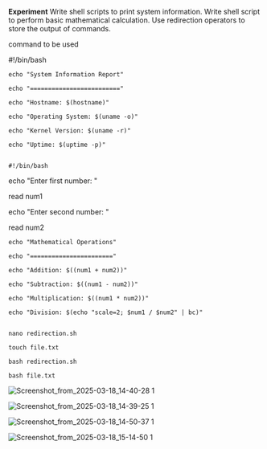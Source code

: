 **Experiment**
Write shell scripts to print system information. Write shell script to perform basic mathematical calculation. Use redirection operators to store the output of commands.

command to be used

#!/bin/bash

    echo "System Information Report"
    
    echo "========================="
    
    echo "Hostname: $(hostname)"
    
    echo "Operating System: $(uname -o)"
    
    echo "Kernel Version: $(uname -r)"
    
    echo "Uptime: $(uptime -p)"


    #!/bin/bash
    
echo "Enter first number: "

read num1

echo "Enter second number: "

read num2

    echo "Mathematical Operations"
    
    echo "======================="
    
    echo "Addition: $((num1 + num2))"
    
    echo "Subtraction: $((num1 - num2))"
    
    echo "Multiplication: $((num1 * num2))"
    
    echo "Division: $(echo "scale=2; $num1 / $num2" | bc)"


    nano redirection.sh
    
    touch file.txt
    
    bash redirection.sh
    
    bash file.txt
  






![Screenshot_from_2025-03-18_14-40-28 1](https://github.com/user-attachments/assets/c3085336-2b0b-46ac-b3b7-3d116585ba90)

![Screenshot_from_2025-03-18_14-39-25 1](https://github.com/user-attachments/assets/aa0ef275-ea23-49b1-b20a-02b9efc1bb03)

![Screenshot_from_2025-03-18_14-50-37 1](https://github.com/user-attachments/assets/c45513de-f880-48cf-b5e7-c44f04f23f5d)

![Screenshot_from_2025-03-18_15-14-50 1](https://github.com/user-attachments/assets/949dd837-3568-481a-a96a-e0aa3c2f7168)


